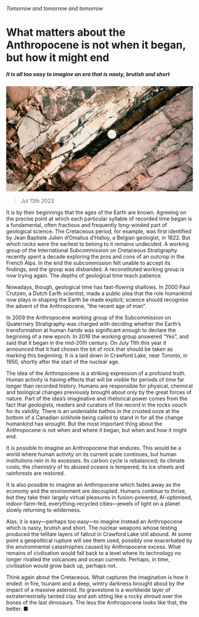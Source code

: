 ###### Tomorrow and tomorrow and tomorrow

# What matters about the Anthropocene is not when it began, but how it might end 

##### It is all too easy to imagine an era that is nasty, brutish and short 

![image](images/20230715_LDP004.jpg) 

> Jul 13th 2023 

It is by their beginnings that the ages of the Earth are known. Agreeing on the precise point at which each particular syllable of recorded time began is a fundamental, often fractious and frequently long-winded part of geological science. The Cretaceous period, for example, was first identified by Jean Baptiste Julien d’Omalius d’Halloy, a Belgian geologist, in 1822. But which rocks were the earliest to belong to it remains undecided. A working group of the International Subcommission on Cretaceous Stratigraphy recently spent a decade exploring the pros and cons of an outcrop in the French Alps. In the end the subcommission felt unable to accept its findings, and the group was disbanded. A reconstituted working group is now trying again. The depths of geological time teach patience. 

Nowadays, though, geological time has fast-flowing shallows. In 2000 Paul Crutzen, a Dutch Earth scientist, made a public plea that the role humankind now plays in shaping the Earth be made explicit; science should recognise the advent of the Anthropocene, “the recent age of man”. 

In 2009 the Anthropocene working group of the Subcommission on Quaternary Stratigraphy was charged with deciding whether the Earth’s transformation at human hands was significant enough to declare the beginning of a new epoch. In 2016 the working group answered “Yes”, and said that it began in the mid-20th century. On July 11th this year it announced that it had chosen the bit of rock that should be taken as marking this beginning. It is a  laid down in Crawford Lake, near Toronto, in 1950, shortly after the start of the nuclear age. 

The idea of the Anthropocene is a striking expression of a profound truth. Human activity is having effects that will be visible for periods of time far longer than recorded history. Humans are responsible for physical, chemical and biological changes previously brought about only by the great forces of nature. Part of the idea’s imaginative and rhetorical power comes from the fact that geologists, readers and curators of the record in the rocks vouch for its validity. There is an undeniable bathos in the crusted ooze at the bottom of a Canadian sinkhole being called to stand in for all the change humankind has wrought. But the most important thing about the Anthropocene is not when and where it began, but when and how it might end. 

It is possible to imagine an Anthropocene that endures. This would be a world where human activity on its current scale continues, but human institutions rein in its excesses. Its carbon cycle is rebalanced; its climate cools; the chemistry of its abused oceans is tempered; its ice sheets and rainforests are restored. 

It is also possible to imagine an Anthropocene which fades away as the economy and the environment are decoupled. Humans continue to thrive, but they take their largely virtual pleasures in fusion-powered, AI-optimised, indoor-farm-fed, everything-recycled cities—jewels of light on a planet slowly returning to wilderness. 

Alas, it is easy—perhaps too easy—to imagine instead an Anthropocene which is nasty, brutish and short. The nuclear weapons whose testing produced the telltale layers of fallout in Crawford Lake still abound. At some point a geopolitical rupture will see them used, possibly one exacerbated by the environmental catastrophes caused by Anthropocene excess. What remains of civilisation would fall back to a level where its technology no longer rivalled the volcanoes and ocean currents. Perhaps, in time, civilisation would grow back up, perhaps not. 

Think again about the Cretaceous. What captures the imagination is how it ended: in fire, tsunami and a deep, wintry darkness brought about by the impact of a massive asteroid. Its gravestone is a worldwide layer of extraterrestrially tainted clay and ash sitting like a rocky shroud over the bones of the last dinosaurs. The less the Anthropocene looks like that, the better. ■

